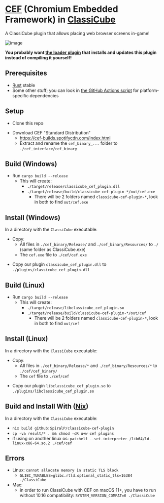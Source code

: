 # [CEF](https://bitbucket.org/chromiumembedded/cef) (Chromium Embedded Framework) in [ClassiCube](https://www.classicube.net/)

A ClassiCube plugin that allows placing web browser screens in-game!

![image](https://i.imgur.com/MyvxVCZ.png)

**You probably want [the loader plugin](https://github.com/SpiralP/classicube-cef-loader-plugin/blob/master/README.md#installing) that installs and updates this plugin instead of compiling it yourself!**

## Prerequisites

- [Rust](https://www.rust-lang.org/) stable
- Some other stuff; you can look in [the GitHub Actions script](.github/workflows/build.yml) for platform-specific dependencies

## Setup

- Clone this repo

* Download CEF "Standard Distribution"
  - https://cef-builds.spotifycdn.com/index.html
  - Extract and rename the `cef_binary_...` folder to `./cef_interface/cef_binary`

## Build (Windows)

- Run `cargo build --release`
  - This will create:
    - `./target/release/classicube_cef_plugin.dll`
    - `./target/release/build/classicube-cef-plugin-*/out/cef.exe`
      - There will be 2 folders named `classicube-cef-plugin-*`, look in both to find `out/cef.exe`

## Install (Windows)

In a directory with the `ClassiCube` executable:

- Copy:
  - All files in `./cef_binary/Release/` and `./cef_binary/Resources/` to `./` (same folder as ClassiCube.exe)
  - The `cef.exe` file to `./cef/cef.exe`

* Copy our plugin `classicube_cef_plugin.dll` to `./plugins/classicube_cef_plugin.dll`

## Build (Linux)

- Run `cargo build --release`
  - This will create:
    - `./target/release/libclassicube_cef_plugin.so`
    - `./target/release/build/classicube-cef-plugin-*/out/cef`
      - There will be 2 folders named `classicube-cef-plugin-*`, look in both to find `out/cef`

## Install (Linux)

In a directory with the `ClassiCube` executable:

- Copy:
  - All files in `./cef_binary/Release/*` and `./cef_binary/Resources/*` to `./cef/cef_binary/`
  - The `cef` file to `./cef/cef`

* Copy our plugin `libclassicube_cef_plugin.so` to `./plugins/libclassicube_cef_plugin.so`

## Build and Install With ([Nix](https://nixos.org/))

In a directory with the `ClassiCube` executable:

- `nix build github:SpiralP/classicube-cef-plugin`
- `cp -va result/* . && chmod -cR u+w cef plugins`
- if using on another linux os: `patchelf --set-interpreter /lib64/ld-linux-x86-64.so.2 ./cef/cef`

## Errors

- Linux: `cannot allocate memory in static TLS block`
  - `GLIBC_TUNABLES=glibc.rtld.optional_static_tls=16384 ./ClassiCube`
- Mac:
  - in order to run ClassiCube with CEF on macOS 11+, you have to run without 10.16 compatibility:
    `SYSTEM_VERSION_COMPAT=0 ./ClassiCube`
